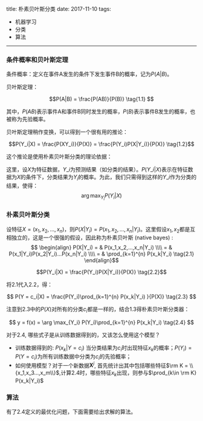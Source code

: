 title: 朴素贝叶斯分类
date: 2017-11-10
tags:
- 机器学习
- 分类
- 算法
----

### 条件概率和贝叶斯定理

条件概率：定义在事件A发生的条件下发生事件B的概率，记为$P(A|B)$。

贝叶斯定理：

$$P(A|B) = \frac{P(AB)}{P(B)} \tag{1.1} $$

其中，$P(AB)$表示事件A和事件B同时发生的概率，$P(B)$表示事件B发生的概率，也被称为先验概率。

贝叶斯定理稍作变换，可以得到一个很有用的推论：

$$P(Y_i|X) = \frac{P(XY_i)}{P(X)} = \frac{P(Y_i)P(X|Y_i)}{P(X)} \tag{1.2}$$

这个推论是使用朴素贝叶斯分类的理论依据：

这里，设$X$为特征数据，$Y\_i$为预测结果（如分类的结果）。$P(Y\_i|X)$表示在特征数据为$X$的条件下，分类结果为$Y_i$的概率。为此，我们只需得到这样的$Y\_i$作为分类的结果，使得：
$$\arg \max_{Y_i} P(Y_i|X) \tag{1.3}$$

### 朴素贝叶斯分类

设特征$X = (x_1, x_2, ..., x_n)$，则$P(X|Y_i) = P(x_1,x_2,...,x_n|Y_i)$。这里假设$x_1,x_2$都是互相独立的，这是一个很强的假设，因此称为朴素贝叶斯 (native bayes) :
$$
\begin{align}
P(X|Y_i) = & P(x_1,x_2,...,x_n|Y_i) \\\\
 = & P(x_1|Y_i)P(x_2|Y_i)...P(x_n|Y_i) \\\\
 = & \prod_{k=1}^{n} P(x_k|Y_i)  \tag{2.1}
\end{align}$$

$$P(Y_i|X) = \frac{P(Y_i)P(X|Y_i)}{P(X)} \tag{2.2}$$

将${2.1}$代入${2.2}$，得：

$$
P(Y = c_i|X) =  \frac{P(Y_i)\prod_{k=1}^{n} P(x_k|Y_i) }{P(X)} \tag{2.3}
$$

注意到${2.3}$中的$P(X)$对所有的分类$c_i$都是一样的，结合$1.3$得朴素贝叶斯分类器：

$$
y = f(x) = \arg \max_{Y_i}  P(Y_i)\prod_{k=1}^{n} P(x_k|Y_i) \tag{2.4}
$$

对于${2.4}$, 哪些式子是从训练数据得到的，又该怎么使用这个模型？
- 训练数据得到的: $P(x_k|Y=c_i)$ 当分类结果为$c_i$时出现特征$x_k$的概率；$P(Y_i)=P(Y=c_i)$为所有训练数据中分类为$c_i$的先验概率；
- 如何使用模型？对于一个新数据$\mathbf X^{j}$, 首先统计出其中包括哪些特征$\rm K = \\{x_1,x_3...,x_m\\}$,计算${2.4}$时，哪些特征$x_k$出现，则参与$\prod_{k\in \rm K} P(x_k|Y_i)$

### 算法

有了${2.4}$定义的最优化问题，下面需要给出求解的算法。


<script type="text/x-mathjax-config">
  MathJax.Hub.Config({
    extensions: ["tex2jax.js"],
    jax: ["input/TeX", "output/HTML-CSS"],
    tex2jax: {
      <!--$表示行内元素，$$表示块状元素 -->
      inlineMath: [ ['$','$'], ["\\(","\\)"] ],
      displayMath: [ ['$$','$$'], ["\\[","\\]"] ],
      processEscapes: true
    },
    "HTML-CSS": { availableFonts: ["TeX"] }
  });
</script>
<!--加载MathJax的最新文件， async表示异步加载进来 -->
<script type="text/javascript" async src="https://cdn.staticfile.org/mathjax/2.7.0/MathJax.js?config=TeX-AMS-MML_HTMLorMML">
</script>
